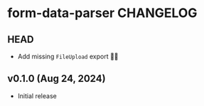 # form-data-parser CHANGELOG

## HEAD

- Add missing `FileUpload` export 🤦‍♂️

## v0.1.0 (Aug 24, 2024)

- Initial release
